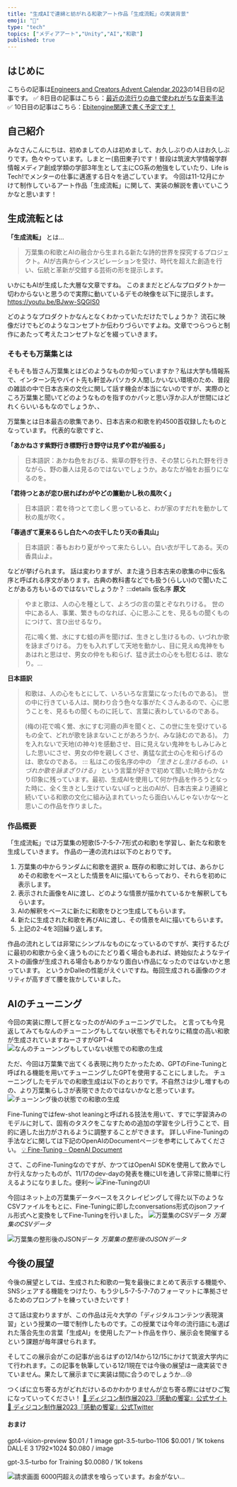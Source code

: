 ```yaml
---
title: "生成AIで連綿と紡がれる和歌アート作品「生成流転」の実装背景"
emoji: "👘"
type: "tech"
topics: ["メディアアート","Unity","AI","和歌"]
published: true
---
```


## はじめに
こちらの記事は[Engineers and Creators Advent Calendar 2023](https://qiita.com/advent-calendar/2023/engineers-and-creators)の14日目の記事です。
✅ 8日目の記事はこちら：[最近の流行りの曲で使われがちな音楽手法](https://qiita.com/zinenzyo_machida/items/b39a75a35b4a7beec723)
✅ 10日目の記事はこちら：[Ebitengine関連で書く予定です！]()

## 自己紹介
みなさんこんにちは、初めましての人は初めまして、お久しぶりの人はお久しぶりです。色々やっています。しまとー(島田東子)です！普段は筑波大学情報学群情報メディア創成学類の学部3年生として主にCG系の勉強をしていたり、Life is Tech!でメンターの仕事に邁進する日々を過ごしています。
今回は11-12月にかけて制作しているアート作品「生成流転」に関して、実装の解説を書いていこうかなと思います！

## 生成流転とは
**「生成流転」** とは...
> 万葉集の和歌とAIの融合から生まれる新たな詩的世界を探究するプロジェクト。AIが古典からインスピレーションを受け、時代を超えた創造を行い、伝統と革新が交錯する芸術の形を提示します。

いかにもAIが生成した大層な文章ですね。
このままだとどんなプロダクトか一切わからないと思うので実際に動いているデモの映像を以下に提示します。
https://youtu.be/BJww-SQGIS0

どのようなプロダクトかなんとなくわかっていただけたでしょうか？
流石に映像だけでもどのようなコンセプトか伝わりづらいですよね。文章でつらつらと制作にあたって考えたコンセプトなどを綴っていきます。

### そもそも万葉集とは
そもそも皆さん万葉集とはどのようなものか知っていますか？私は大学も情報系で、インターン先やバイト先も軒並みパソカタ人間しかいない環境のため、普段の雑談の中で日本古来の文化に関して話す機会が本当にないのですが、実際のところ万葉集と聞いてどのようなものを指すのかパッと思い浮かぶ人が世間にはどれくらいいるもなのでしょうか、、

万葉集とは日本最古の歌集であり、日本古来の和歌を約4500首収録したものとなっています。
代表的な歌ですと、

**「あかねさす紫野行き標野行き野守は見ずや君が袖振る」**
> 日本語訳：あかね色をおびる、紫草の野を行き、その禁じられた野を行きながら、野の番人は見るのではないでしょうか。あなたが袖をお振りになるのを。

**「君待つとあが恋ひ居ればわがやどの簾動かし秋の風吹く」**
> 日本語訳：君を待つとて恋しく思っていると、わが家のすだれを動かして秋の風が吹く。

**「春過ぎて夏来るらし白たへの衣干したり天の香具山」**
> 日本語訳：春もおわり夏がやって来たらしい。白い衣が干してある。天の香具山よ。

などが挙げられます。
話は変わりますが、また違う日本古来の歌集の中に仮名序と呼ばれる序文があります。古典の教科書などでも扱う(らしい)ので聞いたことがある方もいるのではないでしょうか？
:::details 仮名序
**原文**
> やまと歌は、人の心を種として、よろづの言の葉とぞなれりける。
> 世の中にある人、事業、繁きものなれば、心に思ふことを、見るもの聞くものにつけて、言ひ出せるなり。
> 
> 花に鳴く鶯、水にすむ蛙の声を聞けば、生きとし生けるもの、いづれか歌を詠まざりける。
> 力をも入れずして天地を動かし、目に見えぬ鬼神をもあはれと思はせ、男女の仲をも和らげ、猛き武士の心をも慰むるは、歌なり。...

**日本語訳**
> 和歌は、人の心をもとにして、いろいろな言葉になった(ものである)。
> 世の中に行きている人は、関わり合う色々な事がたくさんあるので、心に思うことを、見るもの聞くものに託して、言葉に表わしているのである。
> 
> (梅の)花で鳴く鶯、水にすむ河鹿の声を聞くと、この世に生を受けているもの全て、どれが歌を詠まないことがあろうか(、みな詠むのである)。
> 力を入れないで天地(の神々)を感動させ、目に見えない鬼神をもしみじみとした思いにさせ、男女の仲を親しくさせ、勇猛な武士の心を和らげるのは、歌なのである。
:::
私はこの仮名序の中の *「生きとし生けるもの、いづれか歌を詠まざりける」* という言葉が好きで初めて聞いた時からかなり印象に残っています。最初、生成AIを使用して何か作品を作ろうとなった時に、全く生きとし生けていないぽっと出のAIが、日本古来より連綿と続いている和歌の文化に組み込まれていったら面白いんじゃないかな〜と思いこの作品を作りました。

### 作品概要
「生成流転」では万葉集の短歌(5-7-5-7-7形式の和歌)を学習し、新たな和歌を生成していきます。
作品の一連の流れは以下のとおりです。
1. 万葉集の中からランダムに和歌を選択
    a. 既存の和歌に対しては、あらかじめその和歌をベースとした情景をAIに描いてもらっており、それらを初めに表示します。
2. 表示された画像をAIに渡し、どのような情景が描かれているかを解釈してもらいます。
3. AIの解釈をベースに新たに和歌をひとつ生成してもらいます。
4. 新たに生成された和歌を再びAIに渡し、その情景をAIに描いてもらいます。
5. 上記の2-4を3回繰り返します。

作品の流れとしては非常にシンプルなものになっているのですが、実行するたびに最初の和歌から全く違うものにたどり着く場合もあれば、終始似たようなテイストの画像が生成される場合もありかなり面白い作品になったのではないかと思っています。
というかDalleの性能がえぐいですね。毎回生成される画像のクオリティが高すぎて腰を抜かしていました。

## AIのチューニング
今回の実装に際して肝となったのがAIのチューニングでした。
と言っても今見返してみてもなんのチューニングもしてない状態でもそれなりに精度の高い和歌が生成されていますねーさすがGPT-4
![なんのチューンングもしていない状態での和歌の生成](/images/advent_aiwaka/default_gpt_waka.png)

ただ、今回は万葉集で出てくる表現に拘りたかったため、GPTのFine-Tuningと呼ばれる機能を用いてチューニングしたGPTを使用することにしました。
チューニングしたモデルでの和歌生成は以下のとおりです。不自然さは少し増すものの、より万葉集らしさが表現できたのではないかなと思っています。
![チューンング後の状態での和歌の生成](/images/advent_aiwaka/finetuned_gpt_waka.png)

Fine-Tuningではfew-shot leaningと呼ばれる技法を用いて、すでに学習済みのモデルに対して、固有のタスクをこなすための追加の学習を少し行うことで、目的に適した出力がされるように調整することができます。
詳しいFine-Tuningの手法などに関しては下記のOpenAIのDocumentページを参考にしてみてください。
[💡 Fine-Tuning - OpenAI Document](https://platform.openai.com/docs/guides/embeddings/what-are-embeddings)

さて、このFine-Tuningなのですが、かつてはOpenAI SDKを使用して飲みでしか行えなかったものが、11/17のdev-dayの発表を機にUIを通して非常に簡単に行えるようになりました。便利〜
![Fine-TuningのUI](/images/advent_aiwaka/fine_tuning_ui.png)

今回はネット上の万葉集データベースをスクレイピングして得た以下のようなCSVファイルをもとに、Fine-Tuningに即したconversations形式のjsonファイル形式へと変換をしてFine-Tuningを行いました。
![万葉集のCSVデータ](/images/advent_aiwaka/waka_csv.png)
*万葉集のCSVデータ*

![万葉集の整形後のJSONデータ](/images/advent_aiwaka/waka_json.png)
*万葉集の整形後のJSONデータ*

## 今後の展望
今後の展望としては、生成された和歌の一覧を最後にまとめて表示する機能や、SNSシェアする機能をつけたり、もう少し5-7-5-7-7のフォーマットに準拠させるためのプロンプトを練っていきたいです！

さて話は変わりますが、この作品は元々大学の「ディジタルコンテンツ表現演習」という授業の一環で制作したものです。この授業では今年の流行語にも選ばれた落合先生の言葉「生成AI」を使用したアート作品を作り、展示会を開催するという課題が毎年課せられます。

そしてこの展示会がこの記事が出るはずの12/14から12/15にかけて筑波大学内にて行われます。この記事を執筆している12/1現在では今後の展望は一歳実装できていません。果たして展示までに実装は間に合うのでしょうか...😢

つくばに立ち寄る方がどれだけいるのかわかりませんが立ち寄る際にはぜひご覧になっていってください！
[🔗 ディジコン制作展2023『感動の饗宴』公式サイト](https://digicon2023-web.pages.dev/)
[🔗 ディジコン制作展2023『感動の饗宴』公式Twitter](https://twitter.com/dgtlcntnts2023)

#### おまけ
gpt4-vision-preview $0.01 / 1 image
gpt-3.5-turbo-1106	$0.001 / 1K tokens
DALL·E 3 1792×1024	$0.080 / image

gpt-3.5-turbo for Training	$0.0080 / 1K tokens

![請求画面](/images/advent_aiwaka/price.png)
6000円超えの請求を喰らっています。お金がない...